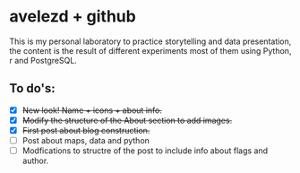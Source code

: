 # avelezd + github
This is my personal laboratory to practice storytelling and data presentation, the content is the result of different experiments most of them using Python, r and PostgreSQL.

## To do's:
- [x] ~~New look! Name + icons + about info.~~
- [X] ~~Modify the structure of the About section to add images.~~
- [X] ~~First post about blog construction.~~
- [ ] Post about maps, data and python
- [ ] Modfications to structre of the post to include info about flags and author.
